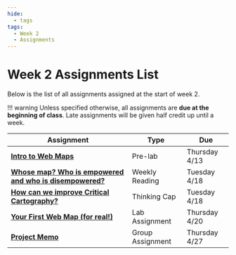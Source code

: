 ```yaml
---
hide:
  - tags
tags:
  - Week 2
  - Assignments
---
```

# Week 2 Assignments List

Below is the list of all assignments assigned at the start of week 2.

!!! warning
    Unless specified otherwise, all assignments are **due at the beginning of class**. Late assignments will be given half credit up until a week.

|Assignment|Type|Due|
|-----------|----|---|
|[**Intro to Web Maps**](./prelab.md)|Pre-lab|Thursday 4/13|
|[**Whose map? Who is empowered and who is disempowered?**](./reading.md)|Weekly Reading|Tuesday 4/18|
|[**How can we improve Critical Cartography?**](./thinking_cap.md)|Thinking Cap|Tuesday 4/18|
|[**Your First Web Map (for real!)**](./lab_assignment.md)|Lab Assignment|Thursday 4/20|
|[**Project Memo**](./group_assignment.md)|Group Assignment|Thursday 4/27|
